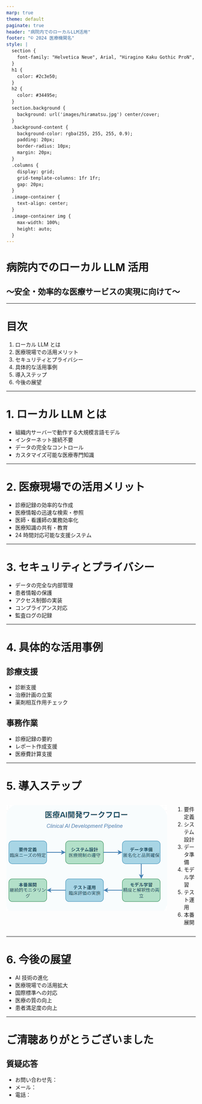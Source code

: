 ```yaml
---
marp: true
theme: default
paginate: true
header: "病院内でのローカルLLM活用"
footer: "© 2024 医療機関名"
style: |
  section {
    font-family: "Helvetica Neue", Arial, "Hiragino Kaku Gothic ProN", "Hiragino Sans", Meiryo, sans-serif;
  }
  h1 {
    color: #2c3e50;
  }
  h2 {
    color: #34495e;
  }
  section.background {
    background: url('images/hiramatsu.jpg') center/cover;
  }
  .background-content {
    background-color: rgba(255, 255, 255, 0.9);
    padding: 20px;
    border-radius: 10px;
    margin: 20px;
  }
  .columns {
    display: grid;
    grid-template-columns: 1fr 1fr;
    gap: 20px;
  }
  .image-container {
    text-align: center;
  }
  .image-container img {
    max-width: 100%;
    height: auto;
  }
---
```


<!-- _class: background -->
<div class="background-content">

# 病院内でのローカル LLM 活用

## ～安全・効率的な医療サービスの実現に向けて～

</div>

---

# 目次

1. ローカル LLM とは
2. 医療現場での活用メリット
3. セキュリティとプライバシー
4. 具体的な活用事例
5. 導入ステップ
6. 今後の展望

---

# 1. ローカル LLM とは

- 組織内サーバーで動作する大規模言語モデル
- インターネット接続不要
- データの完全なコントロール
- カスタマイズ可能な医療専門知識

---

# 2. 医療現場での活用メリット

- 診療記録の効率的な作成
- 医療情報の迅速な検索・参照
- 医師・看護師の業務効率化
- 医療知識の共有・教育
- 24 時間対応可能な支援システム

---

# 3. セキュリティとプライバシー

- データの完全な内部管理
- 患者情報の保護
- アクセス制御の実装
- コンプライアンス対応
- 監査ログの記録

---

# 4. 具体的な活用事例

## 診療支援

- 診断支援
- 治療計画の立案
- 薬剤相互作用チェック

## 事務作業

- 診療記録の要約
- レポート作成支援
- 医療費計算支援

---

# 5. 導入ステップ

<div class="columns">

<div class="image-container">

![導入ステップの図](images/flow.png)

</div>

<div>

1. 要件定義
2. システム設計
3. データ準備
4. モデル学習
5. テスト運用
6. 本番展開

</div>

</div>

---

# 6. 今後の展望

- AI 技術の進化
- 医療現場での活用拡大
- 国際標準への対応
- 医療の質の向上
- 患者満足度の向上

---

# ご清聴ありがとうございました

## 質疑応答

- お問い合わせ先：
- メール：
- 電話：
